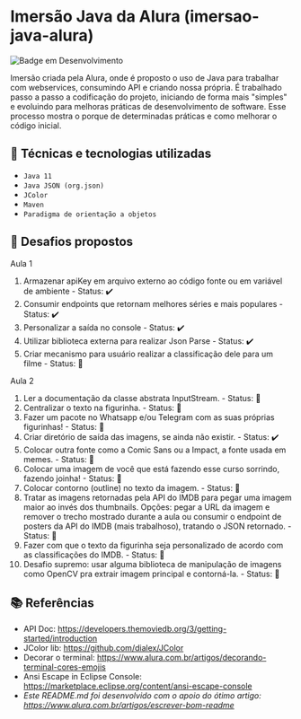 # Imersão Java da Alura (imersao-java-alura)

![Badge em Desenvolvimento](http://img.shields.io/static/v1?label=STATUS&message=EM%20DESENVOLVIMENTO&color=GREEN&style=for-the-badge)

Imersão criada pela Alura, onde é proposto o uso de Java para trabalhar com webservices, consumindo API e criando nossa própria. É trabalhado passo a passo a codificação do projeto, iniciando de forma mais "simples" e evoluindo para melhoras práticas de desenvolvimento de software. Esse processo mostra o porque de determinadas práticas e como melhorar o código inicial.

## :electric_plug: Técnicas e tecnologias utilizadas
- ``Java 11``
- ``Java JSON (org.json)``
- ``JColor``
- ``Maven``
- ``Paradigma de orientação a objetos``

## :dart: Desafios propostos

Aula 1
1. Armazenar apiKey em arquivo externo ao código fonte ou em variável de ambiente - Status: :heavy_check_mark:
2. Consumir endpoints que retornam melhores séries e mais populares - Status: :heavy_check_mark:
3. Personalizar a saída no console - Status: :heavy_check_mark:
4. Utilizar biblioteca externa para realizar Json Parse - Status: :heavy_check_mark:
5. Criar mecanismo para usuário realizar a classificação dele para um filme - Status: :construction:

Aula 2
1. Ler a documentação da classe abstrata InputStream. - Status: :construction:
1. Centralizar o texto na figurinha. - Status: :construction:
1. Fazer um pacote no Whatsapp e/ou Telegram com as suas próprias figurinhas! - Status: :construction:
1. Criar diretório de saída das imagens, se ainda não existir. - Status: :heavy_check_mark:
1. Colocar outra fonte como a Comic Sans ou a Impact, a fonte usada em memes. - Status: :construction:
1. Colocar uma imagem de você que está fazendo esse curso sorrindo, fazendo joinha! - Status: :construction:
1. Colocar contorno (outline) no texto da imagem. - Status: :construction:
1. Tratar as imagens retornadas pela API do IMDB para pegar uma imagem maior ao invés dos thumbnails. Opções: pegar a URL da imagem e remover o trecho mostrado durante a aula ou consumir o endpoint de posters da API do IMDB (mais trabalhoso), tratando o JSON retornado. - Status: :construction:
1. Fazer com que o texto da figurinha seja personalizado de acordo com as classificações do IMDB. - Status: :construction:
1. Desafio supremo: usar alguma biblioteca de manipulação de imagens como OpenCV pra extrair imagem principal e contorná-la. - Status: :construction:

## :books: Referências

- API Doc: https://developers.themoviedb.org/3/getting-started/introduction
- JColor lib: https://github.com/dialex/JColor
- Decorar o terminal: https://www.alura.com.br/artigos/decorando-terminal-cores-emojis
- Ansi Escape in Eclipse Console: https://marketplace.eclipse.org/content/ansi-escape-console
- *Este README.md foi desenvolvido com o apoio do ótimo artigo: https://www.alura.com.br/artigos/escrever-bom-readme*
